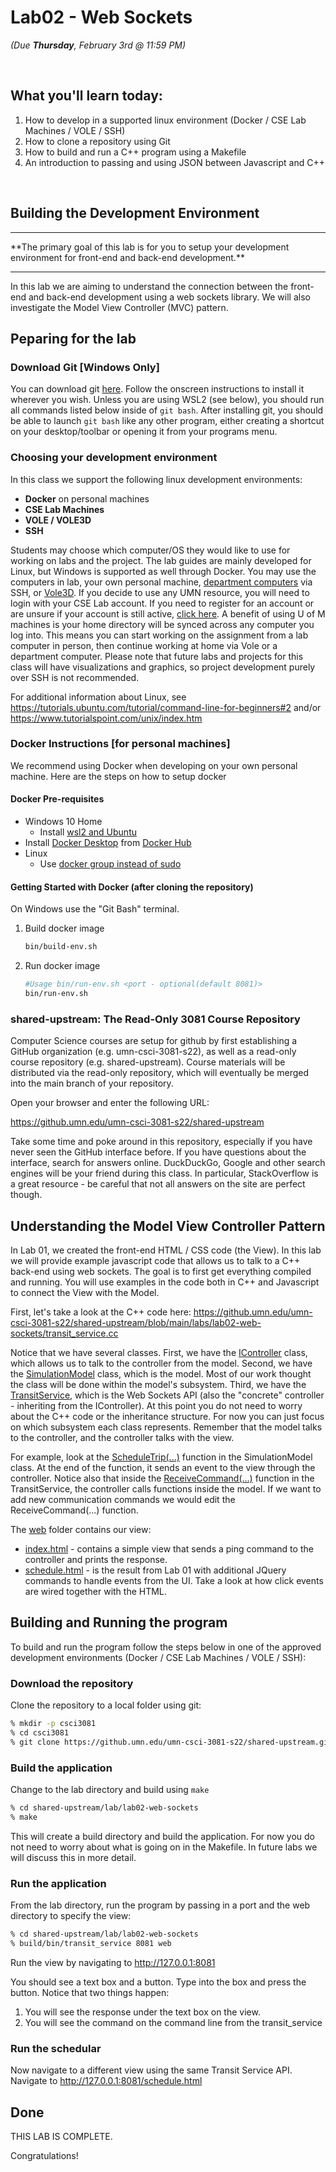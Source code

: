# Lab02 - Web Sockets

*(Due **Thursday**, February 3rd @ 11:59 PM)*

<br>

## What you'll learn today:
<ol>
  <li>  How to develop in a supported linux environment (Docker / CSE Lab Machines / VOLE / SSH)
  <li>  How to clone a repository using Git
  <li>  How to build and run a C++ program using a Makefile
  <li>  An introduction to passing and using JSON between Javascript and C++
</ol>

<br>

## Building the Development Environment

<hr>
  **The primary goal of this lab is for you to setup your development environment for front-end and back-end development.**
<hr>

In this lab we are aiming to understand the connection between the front-end and back-end development using a web sockets library.
We will also investigate the Model View Controller (MVC) pattern.

## Peparing for the lab

### Download Git [Windows Only]

You can download git [here](https://git-scm.com/). Follow the onscreen instructions to install it wherever you wish.
Unless you are using WSL2 (see below), you should run all commands listed below inside of `git bash`. 
After installing git, you should be able to launch `git bash` like any other program, either creating a shortcut on your desktop/toolbar or opening it from your programs menu.

### Choosing your development environment

In this class we support the following linux development environments:

 * __Docker__ on personal machines
 * __CSE Lab Machines__
 * __VOLE / VOLE3D__
 * __SSH__

Students may choose which computer/OS they would like to use for working on labs and the project. The lab guides are mainly developed for Linux, but Windows is supported as well through Docker. You may use the computers in lab, your own personal machine, [department computers](https://cse.umn.edu/cseit/classrooms-labs#cs) via SSH, or [Vole3D](https://cse.umn.edu/cseit/self-help-guides/virtual-online-linux-environment-vole). If you decide to use any UMN resource, you will need to login with your CSE Lab account. If you need to register for an account or are unsure if your account is still active, [click here](https://wwws.cs.umn.edu/account-management/). A benefit of using U of M machines is your home directory will be synced across any computer you log into. This means you can start working on the assignment from a lab computer in person, then continue working at home via Vole or a department computer. Please note that future labs and projects for this class will have visualizations and graphics, so project development purely over SSH is not recommended.

For additional information about Linux, see
https://tutorials.ubuntu.com/tutorial/command-line-for-beginners#2 and/or
https://www.tutorialspoint.com/unix/index.htm

### Docker Instructions [for personal machines]

We recommend using Docker when developing on your own personal machine.  Here are the steps on how to setup docker

#### Docker Pre-requisites
  * Windows 10 Home
    * Install [wsl2 and Ubuntu](https://www.youtube.com/watch?v=ilKQHAFeQR0&list=RDCMUCzLbHrU7U3cUDNQWWAqjceA&start_radio=1&t=7)
  * Install [Docker Desktop](https://hub.docker.com/?overlay=onboarding) from [Docker Hub](https://hub.docker.com/)
  * Linux
    * Use [docker group instead of sudo](https://www.digitalocean.com/community/tutorials/how-to-install-and-use-docker-on-ubuntu-18-04)

#### Getting Started with Docker (after cloning the repository)

On Windows use the "Git Bash" terminal.

1. Build docker image
    ```bash
    bin/build-env.sh
    ```
2. Run docker image
    ```bash
    #Usage bin/run-env.sh <port - optional(default 8081)>
    bin/run-env.sh
    ```

### shared-upstream: The Read-Only 3081 Course Repository

Computer Science courses are setup for github by first establishing a GitHub organization (e.g. umn-csci-3081-s22), as well as a read-only course repository (e.g. shared-upstream). Course materials will be distributed via the read-only repository, which will eventually be merged into the main branch of your repository.

Open your browser and enter the following URL:

https://github.umn.edu/umn-csci-3081-s22/shared-upstream

Take some time and poke around in this repository, especially if you have never seen the GitHub interface before. If you have questions about the interface, search for answers online. DuckDuckGo, Google and other search engines will be your friend during this class. In particular, StackOverflow is a great resource - be careful that not all answers on the site are perfect though.

## Understanding the Model View Controller Pattern

In Lab 01, we created the front-end HTML / CSS code (the View).  In this lab we will provide example javascript code that allows us to
talk to a C++ back-end using web sockets.  The goal is to first get everything compiled and running.  You will use examples in the code both in C++
and Javascript to connect the View with the Model.

First, let's take a look at the C++ code here: https://github.umn.edu/umn-csci-3081-s22/shared-upstream/blob/main/labs/lab02-web-sockets/transit_service.cc

Notice that we have several classes.  First, we have the [IController](https://github.umn.edu/umn-csci-3081-s22/shared-upstream/blob/main/labs/lab02-web-sockets/transit_service.cc#L8) class, which allows us to talk to the controller from the model.  Second, we have the [SimulationModel](https://github.umn.edu/umn-csci-3081-s22/shared-upstream/blob/main/labs/lab02-web-sockets/transit_service.cc#L18) class, which is the model.  Most of our work thought the class will be done within the model's subsystem.  Third, we have the [TransitService](https://github.umn.edu/umn-csci-3081-s22/shared-upstream/blob/main/labs/lab02-web-sockets/transit_service.cc#L58), which is the Web Sockets API (also the "concrete" controller - inheriting from the IController).  At this point you do not need to worry about the C++ code or the inheritance structure.  For now you can just focus on which subsystem each class represents.  Remember that the model talks to the controller, and the controller talks with the view.

For example, look at the [ScheduleTrip(...)](https://github.umn.edu/umn-csci-3081-s22/shared-upstream/blob/main/labs/lab02-web-sockets/transit_service.cc#L33) function in the SimulationModel class.  At the end of the function, it sends an event to the view through the controller.  Notice also that inside the [ReceiveCommand(...)](https://github.umn.edu/umn-csci-3081-s22/shared-upstream/blob/main/labs/lab02-web-sockets/transit_service.cc#L63) function in the TransitService, the controller calls functions inside the model.  If we want to add new communication commands we would edit the ReceiveCommand(...) function.

The [web](https://github.umn.edu/umn-csci-3081-s22/shared-upstream/tree/main/labs/lab02-web-sockets/web) folder contains our view:
 * [index.html](https://github.umn.edu/umn-csci-3081-s22/shared-upstream/blob/main/labs/lab02-web-sockets/web/index.html) - contains a simple view that sends a ping command to the controller and prints the response.
 * [schedule.html](https://github.umn.edu/umn-csci-3081-s22/shared-upstream/blob/main/labs/lab02-web-sockets/web/schedule.html) - is the result from Lab 01 with additional JQuery commands to handle events from the UI.  Take a look at how click events are wired together with the HTML.

## Building and Running the program

To build and run the program follow the steps below in one of the approved development environments (Docker / CSE Lab Machines / VOLE / SSH):

### Download the repository

  Clone the repository to a local folder using git:
  ```bash
  % mkdir -p csci3081
  % cd csci3081
  % git clone https://github.umn.edu/umn-csci-3081-s22/shared-upstream.git
  ```
### Build the application

Change to the lab directory and build using `make`
  ```bash
  % cd shared-upstream/lab/lab02-web-sockets
  % make
  ```
  
This will create a build directory and build the application.  For now you do not need to worry about what is going on in the Makefile.  In future labs we will discuss this in more detail.

### Run the application

From the lab directory, run the program by passing in a port and the web directory to specify the view:

  ```bash
  % cd shared-upstream/lab/lab02-web-sockets
  % build/bin/transit_service 8081 web
  ```
Run the view by navigating to http://127.0.0.1:8081

You should see a text box and a button.  Type into the box and press the button.  Notice that two things happen:
 1. You will see the response under the text box on the view.
 2. You will see the command on the command line from the transit_service
 
### Run the schedular

Now navigate to a different view using the same Transit Service API.  Navigate to http://127.0.0.1:8081/schedule.html

## Done

THIS LAB IS COMPLETE.

Congratulations!
